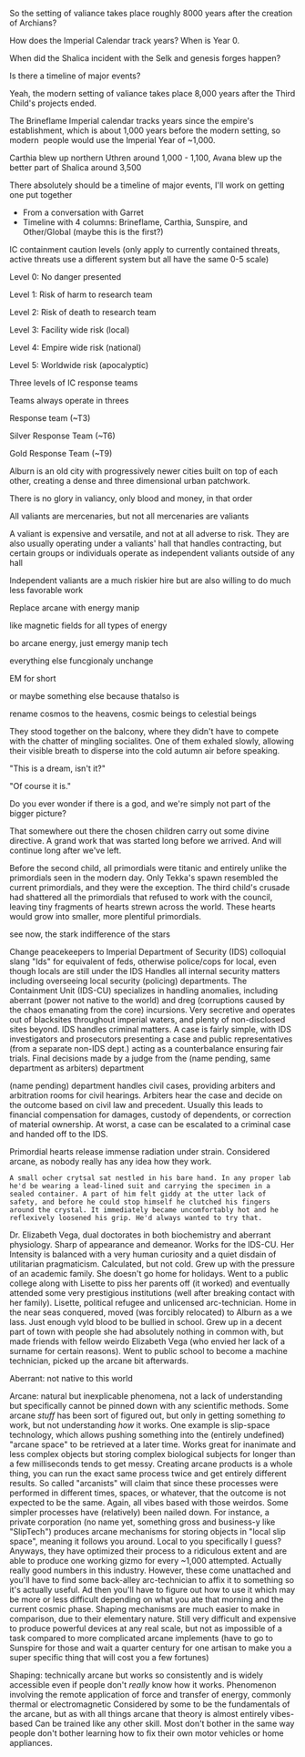 So the setting of valiance takes place roughly 8000 years after the creation of Archians?

How does the Imperial Calendar track years? When is Year 0.

When did the Shalica incident with the Selk and genesis forges happen?

Is there a timeline of major events?

Yeah, the modern setting of valiance takes place 8,000 years after the Third Child's projects ended.

The Brineflame Imperial calendar tracks years since the empire's establishment, which is about 1,000 years before the modern setting, so modern  people would use the Imperial Year of ~1,000.

Carthia blew up northern Uthren around 1,000 - 1,100, Avana blew up the better part of Shalica around 3,500

There absolutely should be a timeline of major events, I'll work on getting one put together

- From a conversation with Garret
- Timeline with 4 columns: Brineflame, Carthia, Sunspire, and Other/Global (maybe this is the first?)

IC containment caution levels (only apply to currently contained threats, active threats use a different system but all have the same 0-5 scale)

Level 0: No danger presented

Level 1: Risk of harm to research team

Level 2: Risk of death to research team

Level 3: Facility wide risk (local)

Level 4: Empire wide risk (national)

Level 5: Worldwide risk (apocalyptic)

Three levels of IC response teams

Teams always operate in threes

Response team (~T3)

Silver Response Team (~T6)

Gold Response Team (~T9)

Alburn is an old city with progressively newer cities built on top of each other, creating a dense and three dimensional urban patchwork.

There is no glory in valiancy, only blood and money, in that order

All valiants are mercenaries, but not all mercenaries are valiants

A valiant is expensive and versatile, and not at all adverse to risk. They are also usually operating under a valiants' hall that handles contracting, but certain groups or individuals operate as independent valiants outside of any hall

Independent valiants are a much riskier hire but are also willing to do much less favorable work

Replace arcane with energy manip

like magnetic fields for all types of energy

bo arcane energy, just emergy manip tech

everything else funcgionaly unchange

EM for short

or maybe something else because thatalso is

rename cosmos to the heavens, cosmic beings to celestial beings


They stood together on the balcony, where they didn't have to compete with the chatter of mingling socialites. One of them exhaled slowly, allowing their visible breath to disperse into the cold autumn air before speaking.

"This is a dream, isn't it?"

"Of course it is."


Do you ever wonder if there is a god,
and we're simply not part of the bigger picture?

That somewhere out there the chosen children carry out some divine directive.
A grand work that was started long before we arrived.
And will continue long after we've left.


Before the second child, all primordials were titanic and entirely unlike the primordials seen in the modern day. Only Tekka's spawn resembled the current primordials, and they were the exception. The third child's crusade had shattered all the primordials that refused to work with the council, leaving tiny fragments of hearts strewn across the world. These hearts would grow into smaller, more plentiful primordials.


see now, the stark indifference of the stars


Change peacekeepers to Imperial Department of Security (IDS)
	colloquial slang "Ids" for equivalent of feds, otherwise police/cops for local, even though locals are still under the IDS
	Handles all internal security matters including overseeing local security (policing) departments. 
	The Containment Unit (IDS-CU) specializes in handling anomalies, including aberrant (power not native to the world) and dreg (corruptions caused by the chaos emanating from the core) incursions. Very secretive and operates out of blacksites throughout imperial waters, and plenty of non-disclosed sites beyond. 
	IDS handles criminal matters. A case is fairly simple, with IDS investigators and prosecutors presenting a case and public representatives (from a separate non-IDS dept.) acting as a counterbalance ensuring fair trials. Final decisions made by a judge from the (name pending, same department as arbiters) department

(name pending) department handles civil cases, providing arbiters and arbitration rooms for civil hearings. Arbiters hear the case and decide on the outcome based on civil law and precedent. Usually this leads to financial compensation for damages, custody of dependents, or correction of material ownership. At worst, a case can be escalated to a criminal case and handed off to the IDS.


Primordial hearts release immense radiation under strain. Considered arcane, as nobody really has any idea how they work. 

	A small ocher crytsal sat nestled in his bare hand. In any proper lab he'd be wearing a lead-lined suit and carrying the specimen in a sealed container. A part of him felt giddy at the utter lack of safety, and before he could stop himself he clutched his fingers around the crystal. It immediately became uncomfortably hot and he reflexively loosened his grip. He'd always wanted to try that.

Dr. Elizabeth Vega, dual doctorates in both biochemistry and aberrant physiology.
	Sharp of appearance and demeanor. Works for the IDS-CU. Her Intensity is balanced with a very human curiosity and a quiet disdain of utilitarian pragmaticism. Calculated, but not cold. Grew up with the pressure of an academic family. She doesn't go home for holidays. Went to a public college along with Lisette to piss her parents off (it worked) and eventually attended some very prestigious institutions (well after breaking contact with her family).
Lisette, political refugee and unlicensed arc-technician.
	Home in the near seas conquered, moved (was forcibly relocated) to Alburn as a we lass. Just enough vyld blood to be bullied in school. Grew up in a decent part of town with people she had absolutely nothing in common with, but made friends with fellow weirdo Elizabeth Vega (who envied her lack of a surname for certain reasons). Went to public school to become a machine technician, picked up the arcane bit afterwards. 

Aberrant: not native to this world 

Arcane: natural but inexplicable phenomena, not a lack of understanding but specifically cannot be pinned down with any scientific methods. Some arcane *stuff* has been sort of figured out, but only in getting something *to* work, but not understanding *how* it works. One example is slip-space technology, which allows pushing something into the (entirely undefined) "arcane space" to be retrieved at a later time. Works great for inanimate and less complex objects but storing complex biological subjects for longer than a few milliseconds tends to get messy.
Creating arcane products is a whole thing, you can run the exact same process twice and get entirely different results. So called "arcanists" will claim that since these processes were performed in different times, spaces, or whatever, that the outcome is not expected to be the same. Again, all vibes based with those weirdos.
Some simpler processes have (relatively) been nailed down. For instance, a private corporation (no name yet, something gross and business-y like "SlipTech") produces arcane mechanisms for storing objects in "local slip space", meaning it follows you around. Local to you specifically I guess? Anyways, they have optimized their process to a ridiculous extent and are able to produce one working gizmo for every ~1,000 attempted. Actually really good numbers in this industry. However, these come unattached and you'll have to find some back-alley arc-technician to affix it to something so it's actually useful. Ad then you'll have to figure out how to use it which may be more or less difficult depending on what you ate that morning and the current cosmic phase.
Shaping mechanisms are much easier to make in comparison, due to their elementary nature. Still very difficult and expensive to produce powerful devices at any real scale, but not as impossible of a task compared to more complicated arcane implements (have to go to Sunspire for those and wait a quarter century for one artisan to make you a super specific thing that will cost you a few fortunes)

Shaping: technically arcane but works so consistently and is widely accessible even if people don't *really* know how it works. Phenomenon involving the remote application of force and transfer of energy, commonly thermal or electromagnetic
Considered by some to be the fundamentals of the arcane, but as with all things arcane that theory is almost entirely vibes-based
Can be trained like any other skill. Most don't bother in the same way people don't bother learning how to fix their own motor vehicles or home appliances. 

